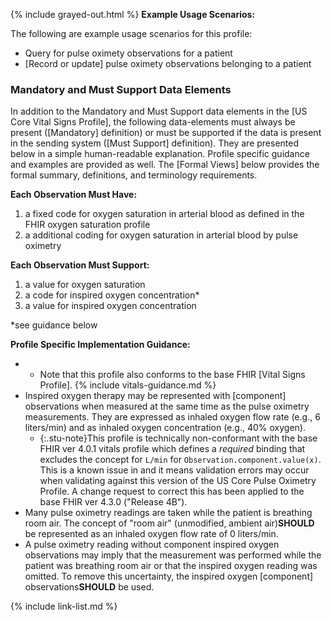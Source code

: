 {% include grayed-out.html %}
**Example Usage Scenarios:**

The following are example usage scenarios for this profile:

- Query for pulse oximety observations for a patient
- [Record or update]  pulse oximety observations belonging to a patient

### Mandatory and Must Support Data Elements

In addition to the Mandatory and Must Support data elements in the [US Core Vital Signs Profile], the following data-elements must always be present ([Mandatory] definition) or must be supported if the data is present in the sending system ([Must Support] definition). They are presented below in a simple human-readable explanation.  Profile specific guidance and examples are provided as well.  The [Formal Views] below provides the  formal summary, definitions, and  terminology requirements.

**Each Observation Must Have:**

1. a fixed code for oxygen saturation in arterial blood as defined in the FHIR oxygen saturation profile
1. a additional coding for oxygen saturation in arterial blood by pulse oximetry

**Each Observation Must Support:**

1. a value for oxygen saturation
2. a code for inspired oxygen concentration*
3. a value for inspired oxygen concentration

\*see guidance below

**Profile Specific Implementation Guidance:**

- - Note that this profile also conforms to the base FHIR [Vital Signs Profile].
{% include vitals-guidance.md %}
- Inspired oxygen therapy may be represented with [component] observations when measured at the same time as the pulse oximetry measurements. They are expressed as inhaled oxygen flow rate (e.g., 6 liters/min) and as inhaled oxygen concentration (e.g., 40% oxygen).
  - {:.stu-note}This profile is technically non-conformant with the base FHIR ver 4.0.1 vitals profile which defines a *required* binding that excludes the concept for `L/min` for `Observation.component.value(x)`. This is a known issue in and it means validation errors may occur when validating against this version of the US Core Pulse Oximetry Profile. A change request to correct this has been applied to the base FHIR ver 4.3.0 ("Release 4B").
- Many pulse oximetry readings are taken while the patient is breathing room air.  The concept of "room air" (unmodified, ambient air)**SHOULD** be represented as an inhaled oxygen flow rate of 0 liters/min.
- A pulse oximetry reading without component inspired oxygen observations may imply that the measurement was performed while the patient was breathing room air or that the inspired oxygen reading was omitted. To remove this uncertainty, the inspired oxygen [component] observations**SHOULD** be used.

{% include link-list.md %}

</div><!-- grayed-out -->